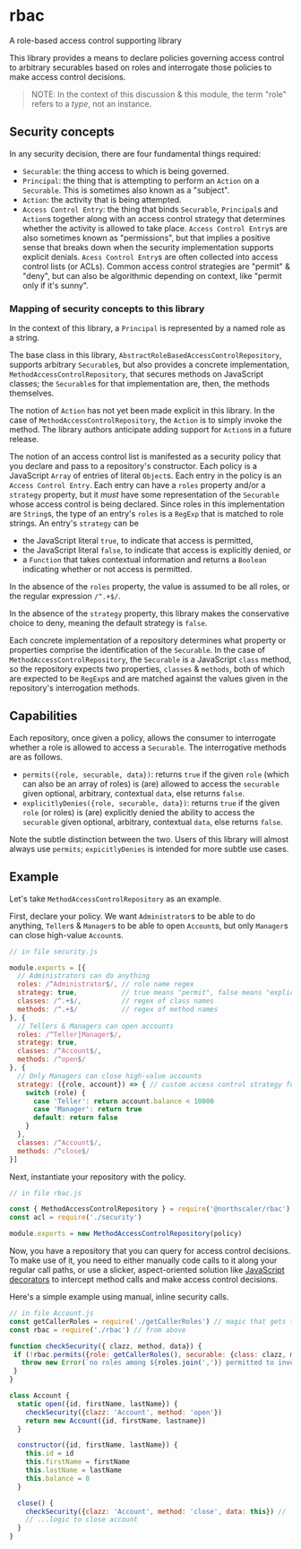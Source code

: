 # rbac
A role-based access control supporting library

This library provides a means to declare policies governing access control to arbitrary securables based on roles and interrogate those policies to make access control decisions.

> NOTE: In the context of this discussion & this module, the term "role" refers to a _type_, not an instance.

## Security concepts
In any security decision, there are four fundamental things required:
* `Securable`: the thing access to which is being governed.
* `Principal`: the thing that is attempting to perform an `Action` on a `Securable`.
This is sometimes also known as a "subject".
* `Action`: the activity that is being attempted.
* `Access Control Entry`: the thing that binds `Securable`, `Principal`s and `Action`s together along with an access control strategy that determines whether the activity is allowed to take place.
`Access Control Entry`s are also sometimes known as "permissions", but that implies a positive sense that breaks down when the security implementation supports explicit denials.
`Acess Control Entry`s are often collected into access control lists (or ACLs).
Common access control strategies are "permit" & "deny", but can also be algorithmic depending on context, like "permit only if it's sunny".

### Mapping of security concepts to this library
In the context of this library, a `Principal` is represented by a named role as a string.

The base class in this library, `AbstractRoleBasedAccessControlRepository`, supports arbitrary `Securable`s, but also provides a concrete implementation, `MethodAccessControlRepository`, that secures methods on JavaScript classes; the `Securable`s for that implementation are, then, the methods themselves.

The notion of `Action` has not yet been made explicit in this library.
In the case of `MethodAccessControlRepository`, the `Action` is to simply invoke the method.
The library authors anticipate adding support for `Action`s in a future release.

The notion of an access control list is manifested as a security policy that you declare and pass to a repository's constructor.
Each policy is a JavaScript `Array` of entries of literal `Object`s.
Each entry in the policy is an `Access Control Entry`.
Each entry can have a `roles` property and/or a `strategy` property, but it _must_ have some representation of the `Securable` whose access control is being declared.
Since roles in this implementation are `String`s, the type of an entry's `roles` is a `RegExp` that is matched to role strings.
An entry's `strategy` can be
* the JavaScript literal `true`, to indicate that access is permitted,
* the JavaScript literal `false`, to indicate that access is explicitly denied, or
* a `Function` that takes contextual information and returns a `Boolean` indicating whether or not access is permitted.
 
In the absence of the `roles` property, the value is assumed to be all roles, or the regular expression `/^.+$/`.

In the absence of the `strategy` property, this library makes the conservative choice to deny, meaning the default strategy is `false`.

Each concrete implementation of a repository determines what property or properties comprise the identification of the `Securable`.
In the case of `MethodAccessControlRepository`, the `Securable` is a JavaScript `class` method, so the repository expects two properties, `classes` & `methods`, both of which are expected to be `RegExp`s and are matched against the values given in the repository's interrogation methods.

## Capabilities
Each repository, once given a policy, allows the consumer to interrogate whether a role is allowed to access a `Securable`.
The interrogative methods are as follows.
* `permits({role, securable, data})`: returns `true` if the given `role` (which can also be an array of roles) is (are) allowed to access the `securable` given optional, arbitrary, contextual `data`, else returns `false`.
* `explicitlyDenies({role, securable, data})`: returns `true` if the given `role` (or roles) is (are) explicitly denied the ability to access the `securable` given optional, arbitrary, contextual `data`, else returns `false`. 

Note the subtle distinction between the two.
Users of this library will almost always use `permits`; `expicitlyDenies` is intended for more subtle use cases. 

## Example
Let's take `MethodAccessControlRepository` as an example.

First, declare your policy.
We want `Administrator`s to be able to do anything, `Teller`s & `Manager`s to be able to open `Account`s, but only `Manager`s can close high-value `Account`s.
```javascript
// in file security.js

module.exports = [{
  // Administrators can do anything
  roles: /^Administrator$/, // role name regex
  strategy: true,           // true means "permit", false means "explicitly deny"
  classes: /^.+$/,          // regex of class names
  methods: /^.+$/           // regex of method names
}, {
  // Tellers & Managers can open accounts
  roles: /^Teller|Manager$/,
  strategy: true,
  classes: /^Account$/,
  methods: /^open$/
}, {
  // Only Managers can close high-value accounts
  strategy: ({role, account}) => { // custom access control strategy function
    switch (role) {
      case 'Teller': return account.balance < 10000
      case 'Manager': return true
      default: return false
    }
  },
  classes: /^Account$/,
  methods: /^close$/
}]
```

Next, instantiate your repository with the policy.
```javascript
// in file rbac.js

const { MethodAccessControlRepository } = require('@northscaler/rbac')
const acl = require('./security')

module.exports = new MethodAccessControlRepository(policy)
```
Now, you have a repository that you can query for access control decisions.
To make use of it, you need to either manually code calls to it along your regular call paths, or use a slicker, aspect-oriented solution like [JavaScript decorators]() to intercept method calls and make access control decisions.

Here's a simple example using manual, inline security calls.
```javascript
// in file Account.js
const getCallerRoles = require('./getCallerRoles') // magic that gets the roles of the current caller
const rbac = require('./rbac') // from above

function checkSecurity({ clazz, method, data}) {
 if (!rbac.permits({role: getCallerRoles(), securable: {class: clazz, method}, data})) {
   throw new Error(`no roles among ${roles.join(',')} permitted to invoke ${clazz}.${method}`)
 }
}

class Account {
  static open({id, firstName, lastName}) {
    checkSecurity({clazz: 'Account', method: 'open'})
    return new Account({id, firstName, lastname})  
  }

  constructor({id, firstName, lastName}) {
    this.id = id
    this.firstName = firstName
    this.lastName = lastName
    this.balance = 0  
  }

  close() {
    checkSecurity({clazz: 'Account', method: 'close', data: this}) // `this` will show up as `account` in strategy above
    // ...logic to close account
  }
}
```
